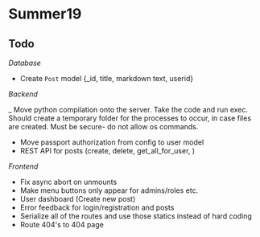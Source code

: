 # Summer19

## Todo

_Database_

- Create `Post` model {\_id, title, markdown text, userid}

_Backend_

_ Move python compilation onto the server. Take the code and run exec. Should create a temporary folder for the processes to occur, in case files are created. Must be secure- do not allow os commands.
- Move passport authorization from config to user model
- REST API for posts (create, delete, get_all_for_user, )

_Frontend_

- Fix async abort on unmounts
- Make menu buttons only appear for admins/roles etc.
- User dashboard (Create new post)
- Error feedback for login/registration and posts
- Serialize all of the routes and use those statics instead of hard coding
- Route 404's to 404 page
